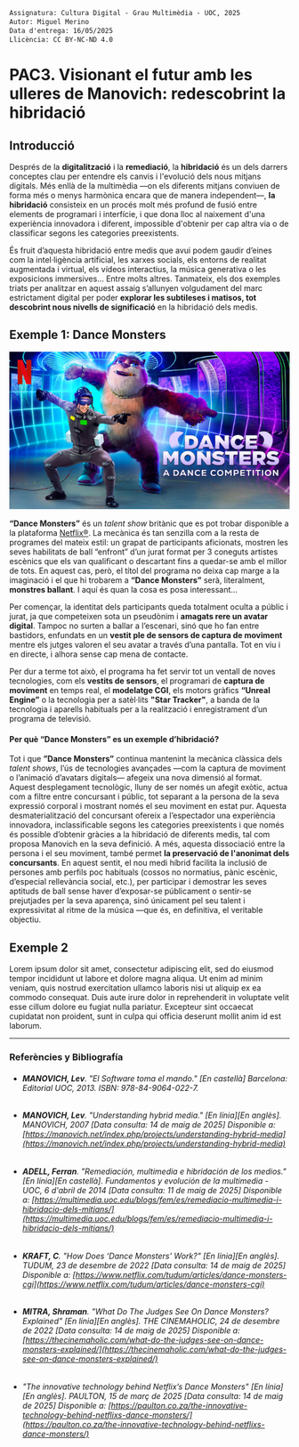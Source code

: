 ```
Assignatura: Cultura Digital - Grau Multimèdia - UOC, 2025  
Autor: Miguel Merino  
Data d'entrega: 16/05/2025
Llicència: CC BY-NC-ND 4.0
```
# PAC3. Visionant el futur amb les ulleres de Manovich: redescobrint la hibridació  

## Introducció

Després de la **digitalització** i la **remediació**, la **hibridació** és un dels darrers conceptes clau per entendre els canvis i l'evolució dels nous mitjans digitals. Més enllà de la multimèdia —on els diferents mitjans conviuen de forma més o menys harmònica encara que de manera independent—, **la hibridació** consisteix en un procés molt més profund de fusió entre elements de programari i interfície, i que dona lloc al naixement d'una experiència innovadora i diferent, impossible d'obtenir per cap altra via o de classificar segons les categories preexistents.

És fruit d’aquesta hibridació entre medis que avui podem gaudir d’eines com la intel·ligència artificial, les xarxes socials, els entorns de realitat augmentada i virtual, els vídeos interactius, la música generativa o les exposicions immersives... Entre molts altres. Tanmateix, els dos exemples triats per analitzar en aquest assaig s’allunyen volgudament del marc estrictament digital per poder **explorar les subtileses i matisos, tot descobrint nous nivells de significació** en la hibridació dels medis.
   
   


## Exemple 1: Dance Monsters

![imatge promocional del concurs de ball Dance Monsters](https://raw.githubusercontent.com/mmerinoji/PAC3_Manovich_Reloaded/refs/heads/main/media/Dance%20Monsters%20promo.jpg) 

**“Dance Monsters”** és un *talent show* britànic que es pot trobar disponible a la plataforma [Netflix®](https://www.netflix.com/es/title/81094767). La mecànica és tan senzilla com a la resta de programes del mateix estil: un grapat de participants aficionats, mostren les seves habilitats de ball “enfront” d’un jurat format per 3 coneguts artistes escènics que els van qualificant o descartant fins a quedar-se amb el millor de tots. En aquest cas, però, el títol del programa no deixa cap marge a la imaginació i el que hi trobarem a **“Dance Monsters”** serà, literalment, **monstres ballant**. I aquí és quan la cosa es posa interessant... 

Per començar, la identitat dels participants queda totalment oculta a públic i jurat, ja que competeixen sota un pseudònim i **amagats rere un avatar digital**. Tampoc no surten a ballar a l’escenari, sinó que ho fan entre bastidors, enfundats en un **vestit ple de sensors de captura de moviment** mentre els jutges valoren el seu avatar a través d’una pantalla. Tot en viu i en directe, i alhora sense cap mena de contacte.

Per dur a terme tot això, el programa ha fet servir tot un ventall de noves tecnologies, com els **vestits de sensors**, el programari de **captura de moviment** en temps real, el **modelatge CGI**, els motors gràfics **“Unreal Engine”** o la tecnologia per a satèl·lits **"Star Tracker"**, a banda de la tecnologia i aparells habituals per a la realització i enregistrament d’un programa de televisió.



#### Per què “Dance Monsters” es un exemple d’hibridació?

Tot i que **”Dance Monsters”** continua mantenint la mecànica clàssica dels *talent shows*, l’ús de tecnologies avançades —com la captura de moviment o l’animació d’avatars digitals— afegeix una nova dimensió al format. Aquest desplegament tecnològic, lluny de ser només un afegit exòtic, actua com a filtre entre concursant i públic, tot separant a la persona de la seva expressió corporal i mostrant només el seu moviment en estat pur. Aquesta desmaterialització del concursant ofereix a l’espectador una experiència innovadora, inclassificable segons les categories preexistents i que només és possible d’obtenir gràcies a la hibridació de diferents medis, tal com proposa Manovich en la seva definició. A més, aquesta dissociació entre la persona i el seu moviment, també permet **la preservació de l'anonimat dels concursants**. En aquest sentit, el nou medi híbrid facilita la inclusió de persones amb perfils poc habituals (cossos no normatius, pànic escènic, d’especial rellevància social, etc.), per participar i demostrar les seves aptituds de ball sense haver d’exposar-se públicament o sentir-se prejutjades per la seva aparença, sinó únicament pel seu talent i expressivitat al ritme de la música —que és, en definitiva, el veritable objectiu.




## Exemple 2

Lorem ipsum dolor sit amet, consectetur adipiscing elit, sed do eiusmod tempor incididunt ut labore et dolore magna aliqua. Ut enim ad minim veniam, quis nostrud exercitation ullamco laboris nisi ut aliquip ex ea commodo consequat. Duis aute irure dolor in reprehenderit in voluptate velit esse cillum dolore eu fugiat nulla pariatur. Excepteur sint occaecat cupidatat non proident, sunt in culpa qui officia deserunt mollit anim id est laborum.

-----  

### Referències y Bibliografía

- ###### **MANOVICH, Lev**. *"El Software toma el mando."* [En castellà] Barcelona: Editorial UOC, 2013. ISBN: 978-84-9064-022-7.
- ###### **MANOVICH, Lev**. *"Understanding hybrid media."* [En línia][En anglès]. *MANOVICH*, 2007 [Data consulta: 14 de maig de 2025] Disponible a:  [https://manovich.net/index.php/projects/understanding-hybrid-media](https://manovich.net/index.php/projects/understanding-hybrid-media)
- ###### **ADELL, Ferran**. *"Remediación, multimedia e hibridación de los medios."* [En línia][En castellà]. *Fundamentos y evolución de la multimedia - UOC*, 6 d'abril de 2014 [Data consulta: 11 de maig de 2025] Disponible a:  [https://multimedia.uoc.edu/blogs/fem/es/remediacio-multimedia-i-hibridacio-dels-mitjans/](https://multimedia.uoc.edu/blogs/fem/es/remediacio-multimedia-i-hibridacio-dels-mitjans/)
- ###### **KRAFT, C**. *"How Does ‘Dance Monsters’ Work?"* [En línia][En anglès]. *TUDUM*, 23 de desembre de 2022 [Data consulta: 14 de maig de 2025] Disponible a:  [https://www.netflix.com/tudum/articles/dance-monsters-cgi](https://www.netflix.com/tudum/articles/dance-monsters-cgi)
- ###### **MITRA, Shraman**. *"What Do The Judges See On Dance Monsters? Explained"* [En línia][En anglès]. *THE CINEMAHOLIC*, 24 de desembre de 2022 [Data consulta: 14 de maig de 2025] Disponible a:  [https://thecinemaholic.com/what-do-the-judges-see-on-dance-monsters-explained/](https://thecinemaholic.com/what-do-the-judges-see-on-dance-monsters-explained/)
- ###### *"The innovative technology behind Netflix’s Dance Monsters"* [En línia][En anglès]. *PAULTON*, 15 de març de 2025 [Data consulta: 14 de maig de 2025] Disponible a:  [https://paulton.co.za/the-innovative-technology-behind-netflixs-dance-monsters/](https://paulton.co.za/the-innovative-technology-behind-netflixs-dance-monsters/)
